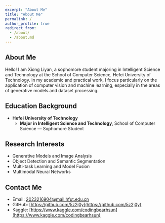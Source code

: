 ```yaml
---
excerpt: "About Me"
title: "About Me"
permalink: /
author_profile: true
redirect_from:
  - /about/
  - /about.md
---
```


## About Me

Hello! I am Xiong Liyan, a sophomore student majoring in Intelligent Science and Technology at the School of Computer Science, Hefei University of Technology. In my academic and practical work, I focus particularly on the application of computer vision and machine learning, especially in the areas of generative models and dataset processing.

## Education Background

- **Hefei University of Technology**
  - **Major in Intelligent Science and Technology**, School of Computer Science — Sophomore Student

## Research Interests

- Generative Models and Image Analysis
- Object Detection and Semantic Segmentation
- Multi-task Learning and Model Fusion
- Multimodal Neural Networks

## Contact Me

- Email: [2023216904@mail.hfut.edu.cn](mailto:2023216904@mail.hfut.edu.cn)
- GitHub: [https://github.com/5z2j0y](https://github.com/5z2j0y)
- Kaggle: [https://www.kaggle.com/codingbearhsun](https://www.kaggle.com/codingbearhsun)
